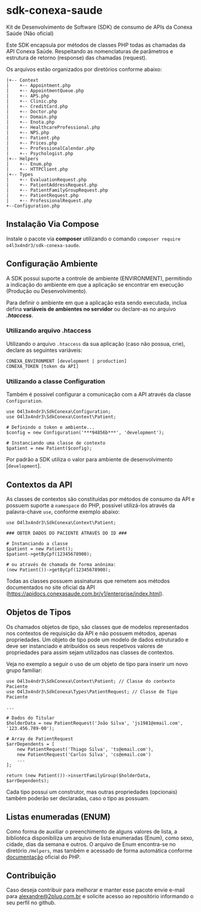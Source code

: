 # sdk-conexa-saude

Kit de Desenvolvimento de Software (SDK) de consumo de APIs da Conexa Saúde (Não oficial)

Este SDK encapsula por métodos de classes PHP todas as chamadas da API Conexa Saúde.
Respeitando as nomenclaturas de parâmetros e estrutura de retorno (response) das chamadas (request).

Os arquivos estão organizados por diretórios conforme abaixo:

```
|+-- Context
|    +-- Appointment.php
|    +-- AppointmentQueue.php
|    +-- APS.php
|    +-- Clinic.php
|    +-- CreditCard.php
|    +-- Doctor.php
|    +-- Domain.php
|    +-- Enota.php
|    +-- HealthcareProfessional.php
|    +-- NPS.php
|    +-- Patient.php
|    +-- Prices.php
|    +-- ProfessionalCalendar.php
|    +-- Psychologist.php
|+-- Helpers
|    +-- Enum.php
|    +-- HTTPClient.php
|+-- Types
|    +-- EvaluationRequest.php
|    +-- PatientAddressRequest.php
|    +-- PatientFamilyGroupRequest.php
|    +-- PatientRequest.php
|    +-- ProfessionalRequest.php
+--Configuration.php
```

## Instalação Via Compose

Instale o pacote via **composer** utilizando o comando ```composer require o4l3x4ndr3/sdk-conexa-saude```.

## Configuração Ambiente

A SDK possui suporte a controle de ambiente (ENVIRONMENT), permitindo a indicação do ambiente em que a aplicação se
encontrar
em execução (Produção ou Desenvolvimento).

Para definir o ambiente em que a aplicação esta sendo executada, inclua defina **variáveis de ambientes no servidor** ou
declare-as no arquivo _**.htaccess**_.

### Utilizando arquivo .htaccess

Utilizando o arquivo ```.htaccess``` da sua aplicação (caso não possua, crie), declare as seguintes variáveis:

```
CONEXA_ENVIRONMENT [development | production]
CONEXA_TOKEN [token da API]
```

### Utilizando a classe Configuration
Também é possível configurar a comunicação com a API através da classe ``Configuration``.
```
use O4l3x4ndr3\SdkConexa\Configuration;
use O4l3x4ndr3\SdkConexa\Context\Patient;

# Definindo o token e ambiente... 
$config = new Configuration('***94856b***', 'development');

# Instanciando uma classe de contexto
$patient = new Patient($config);
```

Por padrão a SDK utiliza o valor para ambiente de desenvolvimento [```development```].

## Contextos da API

As classes de contextos são constituídas por métodos de consumo da API e possuem suporte a ```namespace``` do PHP,
possível utilizá-los através da palavra-chave ```use```, conforme exemplo abaixo:

```
use O4l3x4ndr3\SdkConexa\Context\Patient;

### OBTER DADOS DO PACIENTE ATRAVÉS DO ID ###

# Instanciando a classe
$patient = new Patient();
$patient->getByCpf(12345678900);

# ou através de chamada de forma anônima:
(new Patient())->getByCpf(12345678900);
```

Todas as classes possuem assinaturas que remetem aos métodos documentados no site oficial da
API (https://apidocs.conexasaude.com.br/v1/enterprise/index.html).

## Objetos de Tipos

Os chamados objetos de tipo, são classes que de modelos representados nos contextos de requisição da API e não possuem
métodos, apenas propriedades. Um objeto de tipo pode um modelo de dados estruturado e deve ser instanciado e atribuídos
os seus respetivos valores de propriedades para assim sejam utilizados nas classes de contextos.

Veja no exemplo a seguir o uso de um objeto de tipo para inserir um novo grupo familiar:

```
use O4l3x4ndr3\SdkConexa\Context\Patient; // Classe do contexto Paciente
use O4l3x4ndr3\SdkConexa\Types\PatientRequest; // Classe de Tipo Paciente

...

# Dados do Titular
$holderData = new PatientRequest('João Silva', 'js1981@email.com', '123.456.789-00');

# Array de PatientRequest 
$arrDependents = [
    new PatientRequest('Thiago Silva', 'ts@email.com'),
    new PatientRequest('Carlos Silva', 'cs@email.com')
    ...
];

return (new Patient())->insertFamilyGroup($holderData, $arrDependents);
```

Cada tipo possui um construtor, mas outras propriedades (opcionais) também poderão ser declaradas, caso o tipo as
possuam.

## Listas enumeradas (ENUM)

Como forma de auxiliar o preenchimento de alguns valores de lista, a bibliotéca disponibiliza um arquivo de lista
enumeradas (Enum), como sexo, cidade, dias da semana e outros. O arquivo de Enum encontra-se no diretório
```/Helpers```, mas também e acessado de forma automática
conforme [documentação](https://www.php.net/manual/pt_BR/language.enumerations.basics.php) oficial do PHP.

## Contribuição ##

Caso deseja contribuir para melhorar e manter esse pacote envie e-mail para alexandre@2plug.com.br e solicite acesso ao
repositório informando o seu perfil no github.
